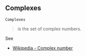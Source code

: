 ## Complexes

```
Complexes
```

> is the set of complex numbers.
 

See 
* [Wikipedia - Complex number](https://en.wikipedia.org/wiki/Complex_number) 